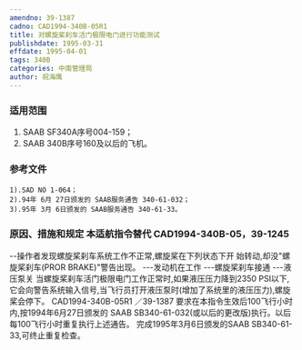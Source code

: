```yaml
---
amendno: 39-1387
cadno: CAD1994-340B-05R1
title: 对螺旋桨刹车活门极限电门进行功能测试
publishdate: 1995-03-31
effdate: 1995-04-01
tags: 340B
categories: 中南管理局
author: 祝海鹰
---
```


### 适用范围 
1) SAAB SF340A序号004-159；
2) SAAB 340B序号160及以后的飞机。

<!--more-->
### 参考文件
    1).SAD NO 1-064；
    2).94年 6月 27日颁发的 SAAB服务通告 340-61-032；
    3).95年 3月 6日颁发的 SAAB服务通告 340-61-33。

### 原因、措施和规定 本适航指令替代 CAD1994-340B-05，39-1245 
--操作者发现螺旋桨刹车系统工作不正常,螺旋桨在下列状态下开
始转动,却没"螺旋桨刹车(PROR  BRAKE)"警告出现。 ---发动机在工作 ---螺旋桨刹车接通 ---液压泵关     当螺旋桨刹车活门极限电门工作正常时,如果液压压力降到2350 
PSI以下,它会向警告系统输入信号,当飞行员打开液压泵时(增加了系统里的液压压力),螺旋桨会停下。 
 CAD1994-340B-05R1 ／39-1387 
    要求在本指令生效后100飞行小时内,按1994年6月27日颁发的 SAAB SB340-61-032(或以后的更改版)执行。以后每100飞行小时重复执行上述通告。 
    完成1995年3月6日颁发的SAAB SB340-61-33,可终止重复检查。
